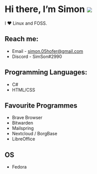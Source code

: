 # Hi there, I’m Simon ![](https://user-images.githubusercontent.com/18350557/176309783-0785949b-9127-417c-8b55-ab5a4333674e.gif)

I ❤️ Linux and FOSS.


## Reach me:
   - Email - simon.05hofer@gmail.com
   - Discord - SimSon#2990

## Programming Languages:
   - C#
   - HTML/CSS

## Favourite Programmes
   - Brave Browser
   - Bitwarden
   - Mailspring
   - Nextcloud / BorgBase
   - LibreOffice

## OS
   - Fedora
